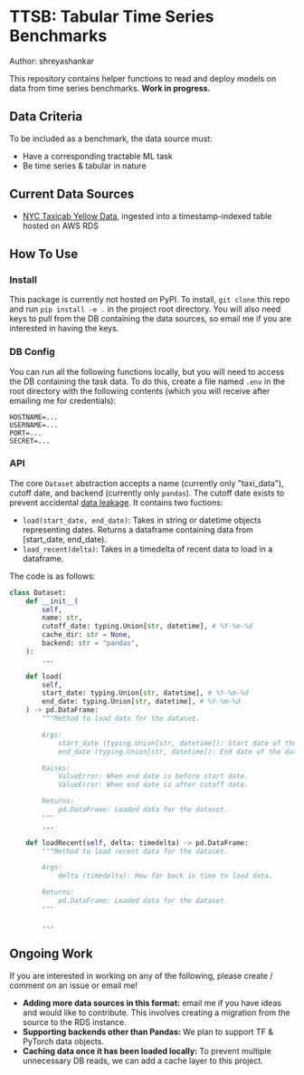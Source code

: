 # TTSB: Tabular Time Series Benchmarks

Author: shreyashankar

This repository contains helper functions to read and deploy models on data from time series benchmarks. **Work in progress.**

## Data Criteria

To be included as a benchmark, the data source must:

* Have a corresponding tractable ML task
* Be time series & tabular in nature

## Current Data Sources

* [NYC Taxicab Yellow Data](https://www1.nyc.gov/site/tlc/about/tlc-trip-record-data.page), ingested into a timestamp-indexed table hosted on AWS RDS

## How To Use

### Install

This package is currently not hosted on PyPI. To install, `git clone` this repo and run `pip install -e .` in the project root directory. You will also need keys to pull from the DB containing the data sources, so email me if you are interested in having the keys.

### DB Config

You can run all the following functions locally, but you will need to access the DB containing the task data. To do this, create a file named `.env` in the root directory with the following contents (which you will receive after emailing me for credentials):

```
HOSTNAME=...
USERNAME=...
PORT=...
SECRET=...
```

### API

The core `Dataset` abstraction accepts a name (currently only "taxi_data"), cutoff date, and backend (currently only `pandas`). The cutoff date exists to prevent accidental [data leakage](https://machinelearningmastery.com/data-leakage-machine-learning/). It contains two fuctions:

* `load(start_date, end_date)`: Takes in string or datetime objects representing dates. Returns a dataframe containing data from [start_date, end_date).
* `load_recent(delta)`: Takes in a timedelta of recent data to load in a dataframe.

The code is as follows:

```python
class Dataset:
    def __init__(
        self,
        name: str,
        cutoff_date: typing.Union[str, datetime], # %Y-%m-%d
        cache_dir: str = None,
        backend: str = "pandas",
    ):
        ...

    def load(
        self,
        start_date: typing.Union[str, datetime], # %Y-%m-%d
        end_date: typing.Union[str, datetime], # %Y-%m-%d
    ) -> pd.DataFrame:
        """Method to load data for the dataset.

        Args:
            start_date (typing.Union[str, datetime]): Start date of the data (inclusive).
            end_date (typing.Union[str, datetime]): End date of the data (exclusive).

        Raises:
            ValueError: When end date is before start date.
            ValueError: When end date is after cutoff date.

        Returns:
            pd.DataFrame: Loaded data for the dataset.
        """
        ...

    def loadRecent(self, delta: timedelta) -> pd.DataFrame:
        """Method to load recent data for the dataset.

        Args:
            delta (timedelta): How far back in time to load data.

        Returns:
            pd.DataFrame: Loaded data for the dataset.
        """

        ...
```

## Ongoing Work

If you are interested in working on any of the following, please create / comment on an issue or email me!

* **Adding more data sources in this format:** email me if you have ideas and would like to contribute. This involves creating a migration from the source to the RDS instance.
* **Supporting backends other than Pandas:** We plan to support TF & PyTorch data objects.
* **Caching data once it has been loaded locally:** To prevent multiple unnecessary DB reads, we can add a cache layer to this project.
